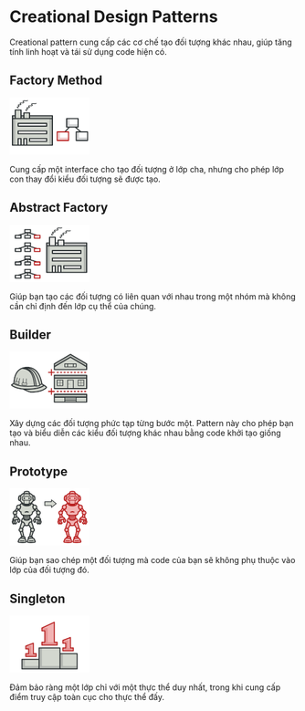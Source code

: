 # Creational Design Patterns

Creational pattern cung cấp các cơ chế tạo đối tượng khác nhau, giúp tăng tính linh hoạt và tái sử dụng code hiện có.

## Factory Method

[![factory-method-mini](./assets/factory-method-mini.png)](./factory-method)

Cung cấp một interface cho tạo đối tượng ở lớp cha, nhưng cho phép lớp con thay đổi kiểu đối tượng sẽ được tạo.

## Abstract Factory

[![abstract-factory-mini](./assets/abstract-factory-mini.png)](./abstract-factory)

Giúp bạn tạo các đối tượng có liên quan với nhau trong một nhóm mà không cần chỉ định đến lớp cụ thể của chúng.

## Builder

[![builder-mini](./assets/builder-mini.png)](./builder)

Xây dựng các đối tượng phức tạp từng bước một. Pattern này cho phép bạn tạo và biểu diễn các kiểu đối tượng khác nhau bằng code khởi tạo giống nhau.

## Prototype

[![prototype-mini](./assets/prototype-mini.png)](./prototype)

Giúp bạn sao chép một đối tượng mà code của bạn sẽ không phụ thuộc vào lớp của đối tượng đó.

## Singleton

[![singleton-mini](./assets/singleton-mini.png)](./singleton)

Đảm bảo ràng một lớp chỉ với một thực thể duy nhất, trong khi cung cấp điểm truy cập toàn cục cho thực thể đấy.